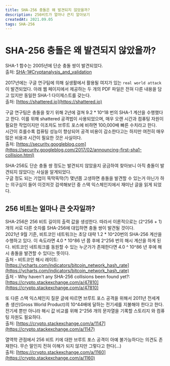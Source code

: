 ```yaml
---
title: SHA-256 충돌은 왜 발견되지 않았을까?
description: 256비트가 얼마나 큰지 알아보기
createdAt: 2021.09.05
tags: SHA-256
---
```


# SHA-256 충돌은 왜 발견되지 않았을까?
SHA-1 함수는 2005년에 단순 충돌 쌍이 발견되었다.  
출처: [SHA-1#Cryptanalysis_and_validation](https://en.wikipedia.org/wiki/SHA-1#Cryptanalysis_and_validation)

2017년에는 구글 연구팀에 의해 실생활에서 활용될 여지가 있는 `real world attack`이 발견되었다. 아래 웹 페이지에서 제공하는 두 개의 PDF 파일은 전혀 다른 내용을 담고 있지만 동일한 SHA-1 다이제스트를 갖는다.  
출처: [https://shattered.io](https://shattered.io)

구글 연구팀은 충돌을 찾기 위해 2년에 걸쳐 9.2 * 10^18 번의 SHA-1 계산을 수행했다고 한다. 이를 위해 shattered 공격법이 사용되었으며, 매우 오랜 시간과 컴퓨팅 자원이 필요한 작업이지만 이조차도 브루트 포스에 비하면 100,000배 빠른 수치라고 한다.  
시간이 흐를수록 컴퓨팅 성능이 향상되어 공격 비용이 감소한다고는 하지만 여전히 매우 많은 비용과 시간이 필요한 것은 사실이다.  
출처: [https://security.googleblog.com](https://security.googleblog.com/2017/02/announcing-first-sha1-collision.html)

SHA-256도 단순 충돌 쌍 정도는 발견되지 않았을지 궁금하여 찾아보니 아직 충돌이 발견되지 않았다는 사실을 알게되었다.   
구글 정도 되는 기업이 뚝딱뚝딱(?) 몇년쯤 고생하면 충돌을 발견할 수 있는거 아닌가 하는 의구심이 들어 이것저것 검색해보던 중 스택 익스체인지에서 재미난 글을 읽게 되었다.

## 256 비트는 얼마나 큰 숫자일까?
SHA-256은 256 비트 길이의 출력 값을 생성한다. 따라서 이론적으로는 (2^256 + 1)개의 서로 다른 숫자를 SHA-256에 대입하면 충돌 쌍이 발견될 것이다.  
2021년 9월 기준, 비트코인 네트워크는 초당 대략 1.2 * 10^20번의 SHA-256 계산을 수행하고 있다. 이 속도라면 4.0 * 10^86 년 쯤 후에 2^256 번의 해시 계산을 하게 된다.
비트코인 네트워크를 동원할 수 있는 누군가가 존재한다면 4.0 ^ 10^86 년 후에 해시 충돌을 발견할 수 있다는 뜻이다.  
출처 - 비트코인 해시 레이트: [https://ycharts.com/indicators/bitcoin_network_hash_rate](https://ycharts.com/indicators/bitcoin_network_hash_rate)  
출처 - Why haven't any SHA-256 collisions been found yet?: [https://crypto.stackexchange.com/a/47810](https://crypto.stackexchange.com/a/47810)  

또 다른 스택 익스체인지 질문 글에 따르면 브루트 포스 공격을 위해서 2011년 전세계 총 생산(Gross World Product)의 10^44배에 달하는 전기세를 지불해야 한다고 한다. 전기세 뿐만 아니라 해시 값 비교를 위해 2^256 개의 문자열을 기록할 스토리지 와 컴퓨팅 자원도 필요하다.  
출처: [https://crypto.stackexchange.com/a/1147](https://crypto.stackexchange.com/a/1147) 

열역학 관점에서 256 비트 키에 대한 브루트 포스 공격이 아예 불가능하다는 의견도 존재한다. 무슨 말인지 전혀 이해가 되지 않지만 그렇다고 한다(...)  
출처: [https://crypto.stackexchange.com/a/1160](https://crypto.stackexchange.com/a/1160) 

